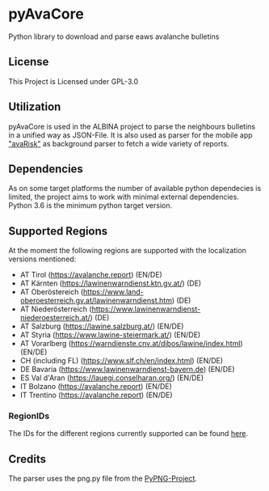 # pyAvaCore

Python library to download and parse eaws avalanche bulletins

## License

This Project is Licensed under GPL-3.0

## Utilization

pyAvaCore is used in the ALBINA project to parse the neighbours bulletins in a unified way as JSON-File.
It is also used as parser for the mobile app ["avaRisk"](https://github.com/fridlmue/harbour-avarisk) as background parser to fetch a wide variety of reports.

## Dependencies

As on some target platforms the number of available python dependecies is limited, the project aims to work with minimal external dependencies. Python 3.6 is the minimum python target version.

## Supported Regions
At the moment the following regions are supported with the localization versions mentioned:
- AT Tirol (https://avalanche.report) (EN/DE)
- AT Kärnten (https://lawinenwarndienst.ktn.gv.at/) (DE)
- AT Oberöstereich (https://www.land-oberoesterreich.gv.at/lawinenwarndienst.htm) (DE)
- AT Niederösterreich (https://www.lawinenwarndienst-niederoesterreich.at/) (DE)
- AT Salzburg (https://lawine.salzburg.at/) (EN/DE)
- AT Styria (https://www.lawine-steiermark.at/) (EN/DE)
- AT Vorarlberg (https://warndienste.cnv.at/dibos/lawine/index.html) (EN/DE)
- CH (including FL) (https://www.slf.ch/en/index.html) (EN/DE)
- DE Bavaria (https://www.lawinenwarndienst-bayern.de) (EN/DE)
- ES Val d'Aran (https://lauegi.conselharan.org/) (EN/DE)
- IT Bolzano (https://avalanche.report) (EN/DE)
- IT Trentino (https://avalanche.report) (EN/DE)

### RegionIDs

The IDs for the different regions currently supported can be found [here](REGIONIDS.md).

## Credits

The parser uses the png.py file from the [PyPNG-Project](https://github.com/drj11/pypng).

